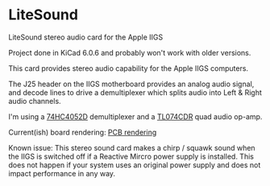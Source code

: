 # LiteSound
LiteSound stereo audio card for the Apple IIGS

Project done in KiCad 6.0.6 and probably won't work with older versions.

This card provides stereo audio capability for the Apple IIGS computers.

The J25 header on the IIGS motherboard provides an analog audio signal, and decode lines
to drive a demultiplexer which splits audio into Left & Right audio channels.

I'm using a [74HC4052D](https://www.digikey.com/en/products/detail/toshiba-semiconductor-and-storage/74HC4052D/6109174) demultiplexer
and a [TL074CDR](https://www.digikey.com/en/products/detail/texas-instruments/TL074CDR/276926) quad audio op-amp.

Current(ish) board rendering:
[PCB rendering](IIGS-audio.png)

Known issue: This stereo sound card makes a chirp / squawk sound when the IIGS is switched off if a Reactive Mircro power supply is installed.   This does not happen
if your system uses an original power supply and does not impact performance in any way.
